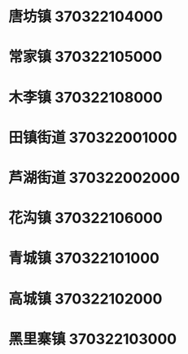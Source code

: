 # 唐坊镇 370322104000
# 常家镇 370322105000
# 木李镇 370322108000
# 田镇街道 370322001000
# 芦湖街道 370322002000
# 花沟镇 370322106000
# 青城镇 370322101000
# 高城镇 370322102000
# 黑里寨镇 370322103000
